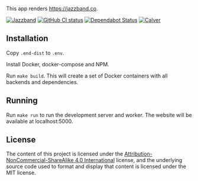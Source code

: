 This app renders https://jazzband.co.

[![Jazzband](https://jazzband.co/static/img/badge.svg)](https://jazzband.co/)
[![GitHub CI status](https://github.com/jazzband-roadies/website/workflows/Deploy/badge.svg)](https://github.com/jazzband-roadies/website)
[![Dependabot Status](https://api.dependabot.com/badges/status?host=github&repo=jazzband-roadies/website)](https://dependabot.com)
[![Calver](https://img.shields.io/badge/calver-YY.MM.PATCH-22bfda.svg)](https://calver.org/)

## Installation

Copy `.end-dist` to `.env`.

Install Docker, docker-compose and NPM.

Run `make build`. This will create a set of Docker containers with all backends
and dependencies.

## Running

Run `make run` to run the development server and worker. The website will be available
at localhost:5000.

## License

The content of this project is licensed under the
[Attribution-NonCommercial-ShareAlike 4.0 International] license, and
the underlying source code used to format and display that content is licensed
under the MIT license.

[add-to-org]: https://github.com/benbalter/add-to-org
[Attribution-NonCommercial-ShareAlike 4.0 International]: https://creativecommons.org/licenses/by-nc-sa/4.0/
